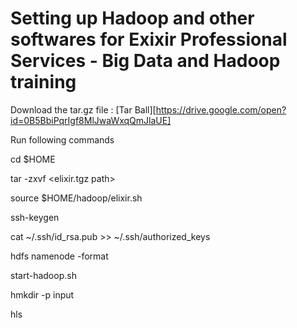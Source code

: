 # Setting up Hadoop and other softwares for Exixir Professional Services - Big Data and Hadoop training

Download the tar.gz file : [Tar Ball][https://drive.google.com/open?id=0B5BbiPqrIgf8MlJwaWxqQmJlaUE]

Run following commands

cd $HOME

tar -zxvf <elixir.tgz path> 

source $HOME/hadoop/elixir.sh

ssh-keygen

cat ~/.ssh/id_rsa.pub >> ~/.ssh/authorized_keys

hdfs namenode -format

start-hadoop.sh

hmkdir -p input

hls

